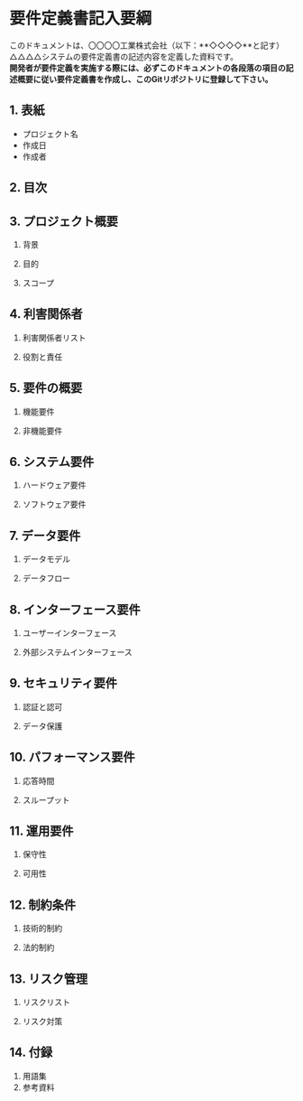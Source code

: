 # 要件定義書記入要綱
このドキュメントは、〇〇〇〇工業株式会社（以下：**◇◇◇◇**と記す）△△△△システムの要件定義書の記述内容を定義した資料です。  
**開発者が要件定義を実施する際には、必ずこのドキュメントの各段落の項目の記述概要に従い要件定義書を作成し、このGitリポジトリに登録して下さい。**


## 1. 表紙

- プロジェクト名
- 作成日
- 作成者

## 2. 目次

## 3. プロジェクト概要

   1. 背景

   1. 目的

   1. スコープ

## 4. 利害関係者

   1. 利害関係者リスト

   1. 役割と責任

## 5. 要件の概要

   1.  機能要件

   1. 非機能要件

## 6. システム要件

   1. ハードウェア要件

   1. ソフトウェア要件

## 7. データ要件

   1. データモデル

   1. データフロー

## 8. インターフェース要件

   1. ユーザーインターフェース

   1. 外部システムインターフェース

## 9. セキュリティ要件

   1.  認証と認可

   1. データ保護

## 10. パフォーマンス要件

   1. 応答時間

   1. スループット

## 11. 運用要件

   1. 保守性

   1. 可用性

## 12. 制約条件

   1. 技術的制約

   1. 法的制約

## 13. リスク管理

   1. リスクリスト

   1. リスク対策

## 14. 付録

   1. 用語集
   1. 参考資料

